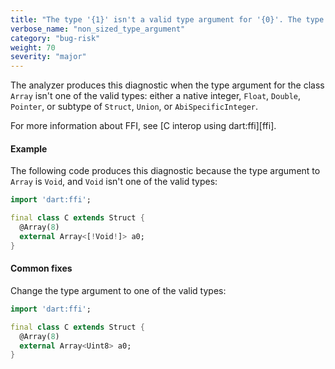 ```yaml
---
title: "The type '{1}' isn't a valid type argument for '{0}'. The type argument must be a native integer, 'Float', 'Double', 'Pointer', or subtype of 'Struct', 'Union', or 'AbiSpecificInteger'"
verbose_name: "non_sized_type_argument"
category: "bug-risk"
weight: 70
severity: "major"
---
```

The analyzer produces this diagnostic when the type argument for the class
`Array` isn't one of the valid types: either a native integer, `Float`,
`Double`, `Pointer`, or subtype of `Struct`, `Union`, or
`AbiSpecificInteger`.

For more information about FFI, see [C interop using dart:ffi][ffi].

#### Example

The following code produces this diagnostic because the type argument to
`Array` is `Void`, and `Void` isn't one of the valid types:

```dart
import 'dart:ffi';

final class C extends Struct {
  @Array(8)
  external Array<[!Void!]> a0;
}
```

#### Common fixes

Change the type argument to one of the valid types:

```dart
import 'dart:ffi';

final class C extends Struct {
  @Array(8)
  external Array<Uint8> a0;
}
```
